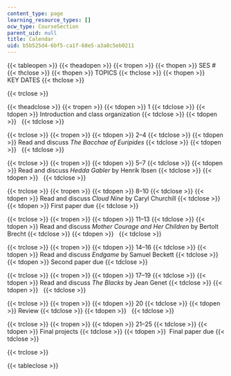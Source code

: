 ```yaml
---
content_type: page
learning_resource_types: []
ocw_type: CourseSection
parent_uid: null
title: Calendar
uid: b5b525d4-6bf5-ca1f-68e5-a3a8c5eb0211
---
```


{{< tableopen >}}
{{< theadopen >}}
{{< tropen >}}
{{< thopen >}}
SES #
{{< thclose >}}
{{< thopen >}}
TOPICS
{{< thclose >}}
{{< thopen >}}
KEY DATES
{{< thclose >}}

{{< trclose >}}

{{< theadclose >}}
{{< tropen >}}
{{< tdopen >}}
1
{{< tdclose >}}
{{< tdopen >}}
Introduction and class organization
{{< tdclose >}}
{{< tdopen >}}
 
{{< tdclose >}}

{{< trclose >}}
{{< tropen >}}
{{< tdopen >}}
2–4
{{< tdclose >}}
{{< tdopen >}}
Read and discuss _The Bacchae of Euripides_
{{< tdclose >}}
{{< tdopen >}}
 
{{< tdclose >}}

{{< trclose >}}
{{< tropen >}}
{{< tdopen >}}
5–7
{{< tdclose >}}
{{< tdopen >}}
Read and discuss _Hedda Gabler_ by Henrik Ibsen
{{< tdclose >}}
{{< tdopen >}}
 
{{< tdclose >}}

{{< trclose >}}
{{< tropen >}}
{{< tdopen >}}
8–10
{{< tdclose >}}
{{< tdopen >}}
Read and discuss _Cloud Nine_ by Caryl Churchill
{{< tdclose >}}
{{< tdopen >}}
First paper due
{{< tdclose >}}

{{< trclose >}}
{{< tropen >}}
{{< tdopen >}}
11–13
{{< tdclose >}}
{{< tdopen >}}
Read and discuss _Mother Courage and Her Children_ by Bertolt Brecht
{{< tdclose >}}
{{< tdopen >}}
 
{{< tdclose >}}

{{< trclose >}}
{{< tropen >}}
{{< tdopen >}}
14–16
{{< tdclose >}}
{{< tdopen >}}
Read and discuss _Endgame_ by Samuel Beckett
{{< tdclose >}}
{{< tdopen >}}
Second paper due
{{< tdclose >}}

{{< trclose >}}
{{< tropen >}}
{{< tdopen >}}
17–19
{{< tdclose >}}
{{< tdopen >}}
Read and discuss _The Blacks_ by Jean Genet
{{< tdclose >}}
{{< tdopen >}}
 
{{< tdclose >}}

{{< trclose >}}
{{< tropen >}}
{{< tdopen >}}
20
{{< tdclose >}}
{{< tdopen >}}
Review
{{< tdclose >}}
{{< tdopen >}}
 
{{< tdclose >}}

{{< trclose >}}
{{< tropen >}}
{{< tdopen >}}
21–25
{{< tdclose >}}
{{< tdopen >}}
Final projects
{{< tdclose >}}
{{< tdopen >}}
 Final paper due
{{< tdclose >}}

{{< trclose >}}

{{< tableclose >}}